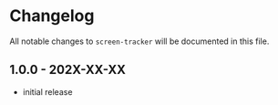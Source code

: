 # Changelog

All notable changes to `screen-tracker` will be documented in this file.

## 1.0.0 - 202X-XX-XX

- initial release
